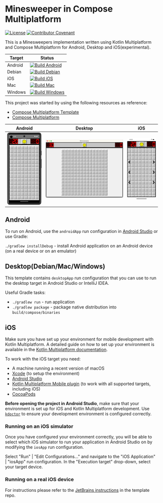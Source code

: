 # Minesweeper in Compose Multiplatform

[![License](https://img.shields.io/badge/License-Apache_2.0-blue.svg)](https://opensource.org/licenses/Apache-2.0)
[![Contributor Covenant](https://img.shields.io/badge/Contributor%20Covenant-2.1-4baaaa.svg)](code_of_conduct.md)

This is a Minesweepers implementation written using Kotlin Multiplatform and Compose Multiplatform for Android, Desktop and iOS(experimental). 

| Target  | Status                                                                                                                                                                               |
|---------|--------------------------------------------------------------------------------------------------------------------------------------------------------------------------------------|
| Android | [![Build Android](https://github.com/CRamsan/minesweepers/actions/workflows/buildAndroid.yml/badge.svg)](https://github.com/CRamsan/minesweepers/actions/workflows/buildAndroid.yml) |
| Debian  | [![Build Debian](https://github.com/CRamsan/minesweepers/actions/workflows/buildDebian.yml/badge.svg)](https://github.com/CRamsan/minesweepers/actions/workflows/buildDebian.yml)    |
| iOS     | [![Build iOS](https://github.com/CRamsan/minesweepers/actions/workflows/buildIOS.yml/badge.svg)](https://github.com/CRamsan/minesweepers/actions/workflows/buildIOS.yml)             |
| Mac     | [![Build Mac](https://github.com/CRamsan/minesweepers/actions/workflows/buildMac.yml/badge.svg)](https://github.com/CRamsan/minesweepers/actions/workflows/buildMac.yml)             |
| Windows | [![Build Windows](https://github.com/CRamsan/minesweepers/actions/workflows/buildWindows.yml/badge.svg)](https://github.com/CRamsan/minesweepers/actions/workflows/buildWindows.yml) |

This project was started by using the following resources as reference:
- [Compose Multiplatform Template](https://github.com/JetBrains/compose-multiplatform-template)
- [Compose Multiplatform](https://github.com/JetBrains/compose-multiplatform)

| Android                                     | Desktop                                     | iOS                                     |
|---------------------------------------------|---------------------------------------------|-----------------------------------------|
| <img src="images/android.png" width="200"/> | <img src="images/desktop.png" width="550"/> | <img src="images/ios.png" width="200"/> |

## Android
To run on Android, use the `androidApp` run configuration in [Android Studio](https://developer.android.com/studio)
or use Gradle:

`./gradlew installDebug` - install Android application on an Android device (on a real device or on an emulator)

## Desktop(Debian/Mac/Windows)
This template contains  `desktopApp` run configuration that you can use to run the desktop target in Android Studio or IntelliJ IDEA.

Useful Gradle tasks:
- `./gradlew run` - run application
- `./gradlew package` - package native distribution into `build/compose/binaries`

## iOS

Make sure you have set up your environment for mobile development with Kotlin Multiplatform. A detailed guide on how to set up your environment is available in the [Kotlin Multiplatform documentation](https://kotlinlang.org/docs/multiplatform-mobile-setup.html).

To work with the iOS target you need:
- A machine running a recent version of macOS
- [Xcode](https://developer.apple.com/xcode/) (to setup the environment)
- [Android Studio](https://developer.android.com/studio)
- [Kotlin Multiplatform Mobile plugin](https://plugins.jetbrains.com/plugin/14936-kotlin-multiplatform-mobile) (to work with all supported targets, including iOS)
- [CocoaPods](https://kotlinlang.org/docs/native-cocoapods.html)

**Before opening the project in Android Studio**, make sure that your environment is set up for iOS and Kotlin Multiplatform development.
Use [`kdoctor`](https://github.com/Kotlin/kdoctor) to ensure your development environment is configured correctly.

### Running on an iOS simulator

Once you have configured your environment correctly, you will be able to select which iOS simulator to run your application in Android Studio on by modifying the `iosApp` run configuration.

Select "Run" | "Edit Configurations..." and navigate to the "iOS Application" | "iosApp" run configuration. In the "Execution target" drop-down, select your target device.

### Running on a real iOS device

For instructions please refer to the [JetBrains instructions](https://github.com/JetBrains/compose-multiplatform-template#ios) in the template repo.
